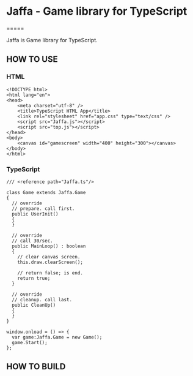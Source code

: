 # Jaffa - Game library for TypeScript
=====

Jaffa is Game library for TypeScript.

## HOW TO USE

### HTML

    <!DOCTYPE html>
    <html lang="en">
    <head>
        <meta charset="utf-8" />
        <title>TypeScript HTML App</title>
        <link rel="stylesheet" href="app.css" type="text/css" />
        <script src="Jaffa.js"></script>
        <script src="top.js"></script>
    </head>
    <body>
        <canvas id="gamescreen" width="400" height="300"></canvas>
    </body>
    </html>

### TypeScript

    /// <reference path="Jaffa.ts"/>

    class Game extends Jaffa.Game
    {
      // override
      // prepare. call first.
      public UserInit()
      {
      }
      
      // override
      // call 30/sec.
      public MainLoop() : boolean
      {
        // clear canvas screen.
        this.draw.clearScreen();
        
        // return false; is end.
        return true;
      }
      
      // override
      // cleanup. call last.
      public CleanUp()
      {
      }
    }

    window.onload = () => {
      var game:Jaffa.Game = new Game();
      game.Start();
    };

## HOW TO BUILD
